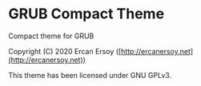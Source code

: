 # GRUB Compact Theme

Compact theme for GRUB

Copyright (C) 2020 Ercan Ersoy ([http://ercanersoy.net](http://ercanersoy.net))

This theme has been licensed under GNU GPLv3.